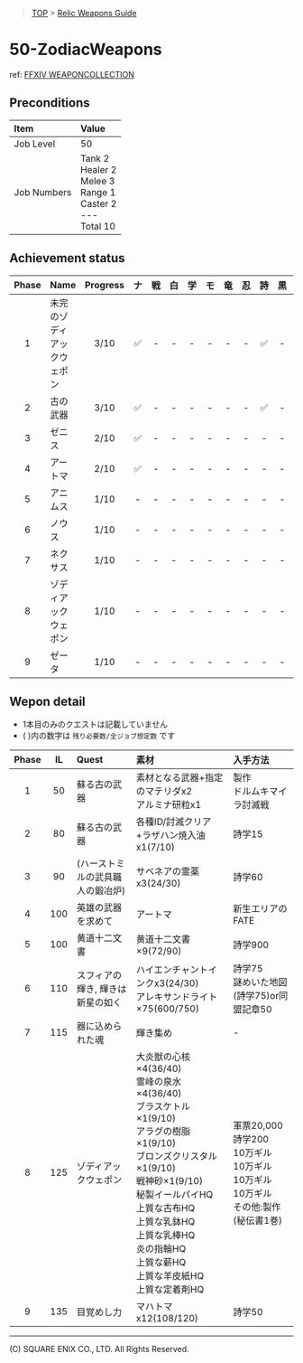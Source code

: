 > [TOP](../README.md) > [Relic Weapons Guide](./README.md)

# 50-ZodiacWeapons

ref: [FFXIV WEAPONCOLLECTION](https://weapon.ffxivcollection.com/where/zw/)

## Preconditions

| Item | Value |
| :--- | :--- |
| Job Level | 50 |
| Job Numbers | Tank 2<br />Healer 2<br />Melee 3<br />Range 1<br />Caster 2<br />---<br />Total 10 |

## Achievement status

| Phase | Name | Progress | ナ | 戦 | 白 | 学 | モ | 竜 | 忍 | 詩 | 黒 | 召 |
| :---: | :--- | :---: | :---: | :---: | :---: | :---: | :---: | :---: | :---: | :---: | :---: | :---: |
| 1 | 未完のゾディアックウェポン | 3/10 | ✅ | - | - | - | - | - | - | ✅ | - | ✅ |
| 2 | 古の武器 | 3/10 | ✅ | - | - | - | - | - | - | ✅ | - | ✅ |
| 3 | ゼニス | 2/10 | ✅ | - | - | - | - | - | - | - | - | ✅ |
| 4 | アートマ | 2/10 | ✅ | - | - | - | - | - | - | - | - | ✅ |
| 5 | アニムス | 1/10 | - | - | - | - | - | - | - | - | - | ✅ |
| 6 | ノウス | 1/10 | - | - | - | - | - | - | - | - | - | ✅ |
| 7 | ネクサス | 1/10 | - | - | - | - | - | - | - | - | - | ✅ |
| 8 | ゾディアックウェポン | 1/10 | - | - | - | - | - | - | - | - | - | ✅ |
| 9 | ゼータ | 1/10 | - | - | - | - | - | - | - | - | - | ✅ |

## Wepon detail

- 1本目のみのクエストは記載していません
- ( )内の数字は `残り必要数/全ジョブ想定数` です

| Phase | IL | Quest | 素材 | 入手方法 |
| :---: | :---: | :--- | :--- | :--- |
| 1 | 50 | 蘇る古の武器 | 素材となる武器+指定のマテリダx2<br />アルミナ研粒x1 | 製作<br />ドルムキマイラ討滅戦 |
| 2 | 80 | 蘇る古の武器 | 各種ID/討滅クリア+ラザハン焼入油x1(7/10) | 詩学15
| 3 | 90 | (ハーストミルの武具職人の鍛冶炉) | サベネアの霊薬x3(24/30) | 詩学60
| 4 | 100 | 英雄の武器を求めて | アートマ | 新生エリアのFATE |
| 5 | 100 | 黄道十二文書 | 黄道十二文書×9(72/90) | 詩学900
| 6 | 110 | スフィアの輝き, 輝きは新星の如く | ハイエンチャントインクx3(24/30)<br />アレキサンドライト×75(600/750) | 詩学75<br />謎めいた地図(詩学75)or同盟記章50
| 7 | 115 | 器に込められた魂 | 輝き集め | - |
| 8 | 125 | ゾディアックウェポン | 大炎獣の心核×4(36/40)<br />霊峰の泉水×4(36/40)<br />ブラスケトル×1(9/10)<br />アラグの樹脂×1(9/10)<br />ブロンズクリスタル×1(9/10)<br />戦神砂×1(9/10)<br />秘製イールパイHQ<br />上質な古布HQ<br />上質な乳鉢HQ<br />上質な乳棒HQ<br />炎の指輪HQ<br />上質な薪HQ<br />上質な羊皮紙HQ<br />上質な定着剤HQ | 軍票20,000<br />詩学200<br />10万ギル<br />10万ギル<br />10万ギル<br />10万ギル<br />その他:製作(秘伝書1巻)
| 9 | 135 | 目覚めし力 | マハトマx12(108/120) | 詩学50

---
(C) SQUARE ENIX CO., LTD. All Rights Reserved.
